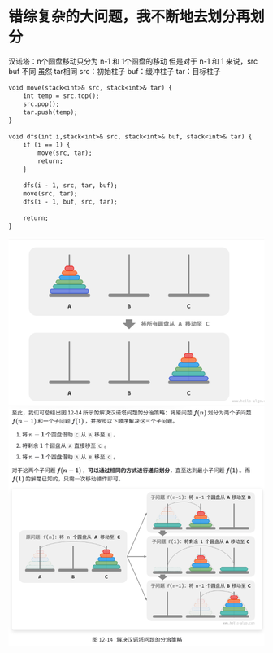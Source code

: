 # 错综复杂的大问题，我不断地去划分再划分

汉诺塔：n个圆盘移动只分为  n-1 和 1个圆盘的移动 
但是对于  n-1  和   1 来说，src buf 不同  虽然 tar相同
src：初始柱子    buf：缓冲柱子   tar：目标柱子

```
void move(stack<int>& src, stack<int>& tar) {
	int temp = src.top();
	src.pop();
	tar.push(temp);
}

void dfs(int i,stack<int>& src, stack<int>& buf, stack<int>& tar) {
	if (i == 1) {
		move(src, tar);
		return;
	}

	dfs(i - 1, src, tar, buf);
	move(src, tar);
	dfs(i - 1, buf, src, tar);

	return;
}
```
![alt text](image-17.png)
![alt text](image-18.png)